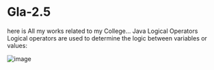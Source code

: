 # Gla-2.5
here is All my works related to my College...
Java Logical Operators<br>
Logical operators are used to determine the logic between variables or values:<br>

![image](https://github.com/monukumar98/Crux-NP-JUN23/assets/47425081/2b26b105-12a6-44d9-8fff-28926d152051)
